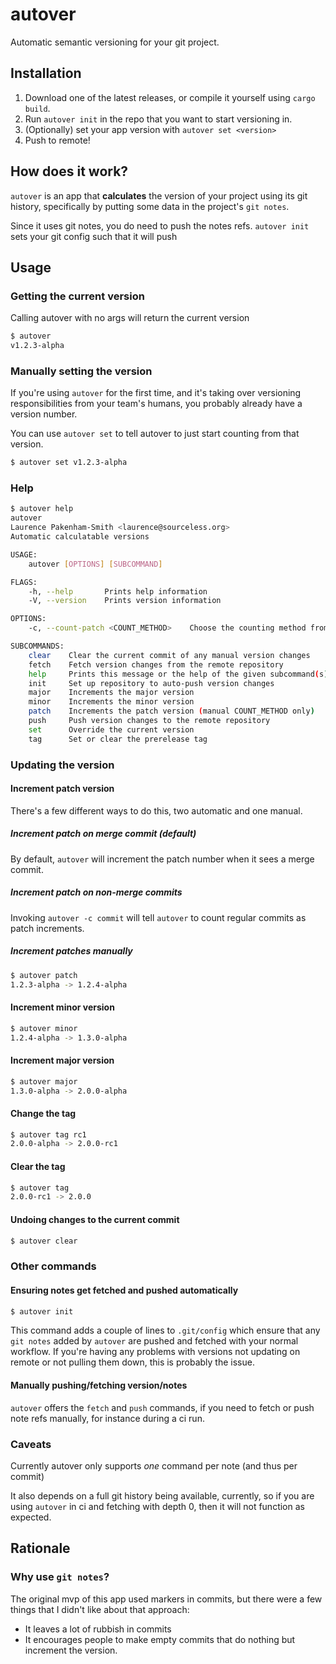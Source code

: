 # autover

Automatic semantic versioning for your git project.

## Installation
1. Download one of the latest releases, or compile it yourself using `cargo build`.
2. Run `autover init` in the repo that you want to start versioning in.
3. (Optionally) set your app version with `autover set <version>`
4. Push to remote!

## How does it work?
`autover` is an app that **calculates** the version of your project using its git history, specifically by putting some data in the project's `git notes`.

Since it uses git notes, you do need to push the notes refs. `autover init` sets your git config such that it will push 

## Usage
### Getting the current version

Calling autover with no args will return the current version
``` sh
$ autover
v1.2.3-alpha
```

### Manually setting the version
If you're using `autover` for the first time, and it's taking over versioning
responsibilities from your team's humans, you probably already have a version
number.

You can use `autover set` to tell autover to just start counting from that
version.

``` sh
$ autover set v1.2.3-alpha
```

### Help

``` sh
$ autover help
autover 
Laurence Pakenham-Smith <laurence@sourceless.org>
Automatic calculatable versions

USAGE:
    autover [OPTIONS] [SUBCOMMAND]

FLAGS:
    -h, --help       Prints help information
    -V, --version    Prints version information

OPTIONS:
    -c, --count-patch <COUNT_METHOD>    Choose the counting method from merge (default), commit, or manual.

SUBCOMMANDS:
    clear    Clear the current commit of any manual version changes
    fetch    Fetch version changes from the remote repository
    help     Prints this message or the help of the given subcommand(s)
    init     Set up repository to auto-push version changes
    major    Increments the major version
    minor    Increments the minor version
    patch    Increments the patch version (manual COUNT_METHOD only)
    push     Push version changes to the remote repository
    set      Override the current version
    tag      Set or clear the prerelease tag
```

### Updating the version
#### Increment patch version
There's a few different ways to do this, two automatic and one manual.
##### Increment patch on merge commit (default)
By default, `autover` will increment the patch number when it sees a merge commit.

##### Increment patch on non-merge commits
Invoking `autover -c commit` will tell `autover` to count regular commits as patch increments.

##### Increment patches manually

``` sh
$ autover patch
1.2.3-alpha -> 1.2.4-alpha
```

#### Increment minor version
``` sh
$ autover minor
1.2.4-alpha -> 1.3.0-alpha
```

#### Increment major version
``` sh
$ autover major
1.3.0-alpha -> 2.0.0-alpha
```

#### Change the tag
``` sh
$ autover tag rc1
2.0.0-alpha -> 2.0.0-rc1
```

#### Clear the tag
``` sh
$ autover tag
2.0.0-rc1 -> 2.0.0
```

#### Undoing changes to the current commit

``` sh
$ autover clear
```

### Other commands
#### Ensuring notes get fetched and pushed automatically

``` sh
$ autover init
```

This command adds a couple of lines to `.git/config` which ensure that any `git notes` added by `autover` are pushed and fetched with your normal workflow. If you're having any problems with versions not updating on remote or not pulling them down, this is probably the issue.

#### Manually pushing/fetching version/notes
`autover` offers the `fetch` and `push` commands, if you need to fetch or push note refs manually, for instance during a ci run.

### Caveats
Currently autover only supports *one* command per note (and thus per commit)

It also depends on a full git history being available, currently, so if you are using `autover` in ci and fetching with depth 0, then it will not function as expected.

## Rationale
### Why use `git notes`?
The original mvp of this app used markers in commits, but there were a few things that I didn't like about that approach:
* It leaves a lot of rubbish in commits
* It encourages people to make empty commits that do nothing but increment the version.
